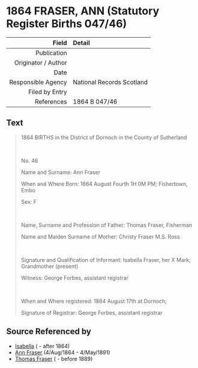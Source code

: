 ﻿---
layout: page
permalink: /sources/s72927227
---

# 1864 FRASER, ANN (Statutory Register Births 047/46)

Field | Detail
---:|:---
Publication | 
Originator / Author | 
Date | 
Responsible Agency | National Records Scotland
Filed by Entry | 
References | 1864 B 047/46

## Text

> 1864 BIRTHS in the District of Dornoch in the County of Sutherland
>
> <br/>
>
> No. 46
>
> Name and Surname: Ann Fraser
>
> When and Where Born: 1864 August Fourth 1H 0M PM; Fishertown, Embo
>
> Sex: F
>
> <br/>
>
> Name, Surname and Profession of Father: Thomas Fraser, Fisherman
>
> Name and Maiden Surname of Mother: Christy Fraser M.S. Ross
>
> <br/>
>
> Signature and Qualification of Informant: Isabella Fraser, her X Mark; Grandmother (present)
>
> Witness: George Forbes, assistant registrar
>
> <br/>
>
> When and Where registered: 1864 August 17th at Dornoch;
>
> Signature of Registrar: George Forbes, assistant registrar
>

## Source Referenced by

* [Isabella](../people/@41136024@-isabella-b-d1864.md) ( - after 1864)
* [Ann Fraser](../people/@83535990@-ann-fraser-b1864-8-4-d1891-5-4.md) (4/Aug/1864 - 4/May/1891)
* [Thomas Fraser](../people/@39286288@-thomas-fraser-b-d1889.md) ( - before 1889)
